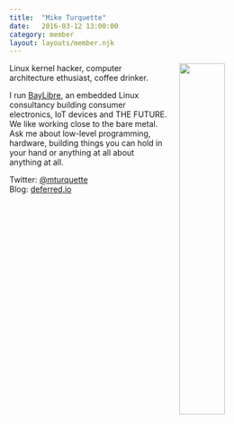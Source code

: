 ```yaml
---
title:  "Mike Turquette"
date:   2016-03-12 13:00:00
category: member
layout: layouts/member.njk
---
```


<img style="float: right; width: 40%; margin-left: 20px;" src="/assets/images/mturquette.png">

Linux kernel hacker, computer architecture ethusiast, coffee drinker.

I run [BayLibre](http://baylibre.com), an embedded Linux consultancy building
consumer electronics, IoT devices and THE FUTURE. We like working close to the
bare metal. Ask me about low-level programming, hardware, building things you
can hold in your hand or anything at all about anything at all.

Twitter: [@mturquette](https://twitter.com/mturquette)  
Blog: [deferred.io](http://deferred.io)
